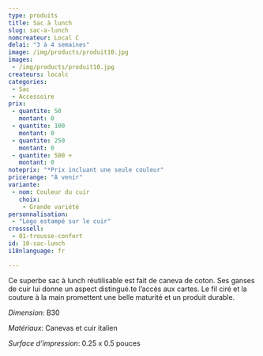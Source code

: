 ```yaml
---
type: produits
title: Sac à lunch
slug: sac-a-lunch
nomcreateur: Local C
delai: "3 à 4 semaines"
image: /img/products/produit10.jpg
images:
 - /img/products/produit10.jpg
createurs: localc
categories:
 - Sac
 - Accessoire
prix:
 - quantite: 50
   montant: 0
 - quantite: 100
   montant: 0
 - quantite: 250
   montant: 0
 - quantite: 500 +
   montant: 0
noteprix: "*Prix incluant une seule couleur"
pricerange: "À venir"
variante:
 - nom: Couleur du cuir
   choix:
    - Grande variété
personnalisation:
 - "Logo estampé sur le cuir"
crosssell:
 - 01-trousse-confort
id: 10-sac-lunch
i18nlanguage: fr

---
```


Ce superbe sac à lunch réutilisable est fait de caneva de coton. Ses ganses de cuir lui donne un aspect distingué.te l’accès aux cartes. Le fil ciré et la couture à la main promettent une belle maturité et un produit durable.

*Dimension*: B30

*Matériaux*: Canevas et cuir italien

*Surface d’impression*: 0.25 x 0.5 pouces 